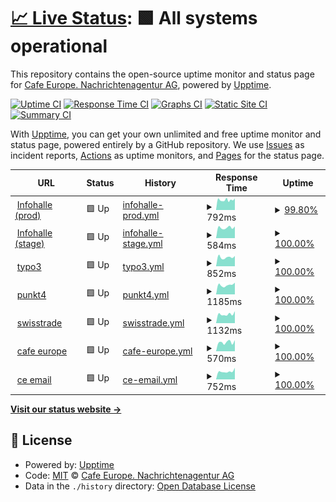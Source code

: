 # [📈 Live Status](https://status.cafe-europe.info): <!--live status--> **🟩 All systems operational**

This repository contains the open-source uptime monitor and status page for [Cafe Europe. Nachrichtenagentur AG](https://cafe-europe.info/), powered by [Upptime](https://github.com/upptime/upptime).

[![Uptime CI](https://github.com/cafeeurope/status.cafe-europe.info/workflows/Uptime%20CI/badge.svg)](https://github.com/cafeeurope/status.cafe-europe.info/actions?query=workflow%3A%22Uptime+CI%22)
[![Response Time CI](https://github.com/cafeeurope/status.cafe-europe.info/workflows/Response%20Time%20CI/badge.svg)](https://github.com/cafeeurope/status.cafe-europe.info/actions?query=workflow%3A%22Response+Time+CI%22)
[![Graphs CI](https://github.com/cafeeurope/status.cafe-europe.info/workflows/Graphs%20CI/badge.svg)](https://github.com/cafeeurope/status.cafe-europe.info/actions?query=workflow%3A%22Graphs+CI%22)
[![Static Site CI](https://github.com/cafeeurope/status.cafe-europe.info/workflows/Static%20Site%20CI/badge.svg)](https://github.com/cafeeurope/status.cafe-europe.info/actions?query=workflow%3A%22Static+Site+CI%22)
[![Summary CI](https://github.com/cafeeurope/status.cafe-europe.info/workflows/Summary%20CI/badge.svg)](https://github.com/cafeeurope/status.cafe-europe.info/actions?query=workflow%3A%22Summary+CI%22)

With [Upptime](https://upptime.js.org), you can get your own unlimited and free uptime monitor and status page, powered entirely by a GitHub repository. We use [Issues](https://github.com/cafeeurope/status.cafe-europe.info/issues) as incident reports, [Actions](https://github.com/cafeeurope/status.cafe-europe.info/actions) as uptime monitors, and [Pages](https://status.cafe-europe.info) for the status page.

<!--start: status pages-->
<!-- This summary is generated by Upptime (https://github.com/upptime/upptime) -->
<!-- Do not edit this manually, your changes will be overwritten -->
<!-- prettier-ignore -->
| URL | Status | History | Response Time | Uptime |
| --- | ------ | ------- | ------------- | ------ |
| <img alt="" src="https://favicons.githubusercontent.com/portal.infohalle.com" height="13"> [Infohalle (prod)](http://portal.infohalle.com/) | 🟩 Up | [infohalle-prod.yml](https://github.com/cafeeurope/status.cafe-europe.info/commits/HEAD/history/infohalle-prod.yml) | <details><summary><img alt="Response time graph" src="./graphs/infohalle-prod/response-time-week.png" height="20"> 792ms</summary><br><a href="https://status.cafe-europe.info/history/infohalle-prod"><img alt="Response time 983" src="https://img.shields.io/endpoint?url=https%3A%2F%2Fraw.githubusercontent.com%2Fcafeeurope%2Fstatus.cafe-europe.info%2FHEAD%2Fapi%2Finfohalle-prod%2Fresponse-time.json"></a><br><a href="https://status.cafe-europe.info/history/infohalle-prod"><img alt="24-hour response time 909" src="https://img.shields.io/endpoint?url=https%3A%2F%2Fraw.githubusercontent.com%2Fcafeeurope%2Fstatus.cafe-europe.info%2FHEAD%2Fapi%2Finfohalle-prod%2Fresponse-time-day.json"></a><br><a href="https://status.cafe-europe.info/history/infohalle-prod"><img alt="7-day response time 792" src="https://img.shields.io/endpoint?url=https%3A%2F%2Fraw.githubusercontent.com%2Fcafeeurope%2Fstatus.cafe-europe.info%2FHEAD%2Fapi%2Finfohalle-prod%2Fresponse-time-week.json"></a><br><a href="https://status.cafe-europe.info/history/infohalle-prod"><img alt="30-day response time 1088" src="https://img.shields.io/endpoint?url=https%3A%2F%2Fraw.githubusercontent.com%2Fcafeeurope%2Fstatus.cafe-europe.info%2FHEAD%2Fapi%2Finfohalle-prod%2Fresponse-time-month.json"></a><br><a href="https://status.cafe-europe.info/history/infohalle-prod"><img alt="1-year response time 983" src="https://img.shields.io/endpoint?url=https%3A%2F%2Fraw.githubusercontent.com%2Fcafeeurope%2Fstatus.cafe-europe.info%2FHEAD%2Fapi%2Finfohalle-prod%2Fresponse-time-year.json"></a></details> | <details><summary><a href="https://status.cafe-europe.info/history/infohalle-prod">99.80%</a></summary><a href="https://status.cafe-europe.info/history/infohalle-prod"><img alt="All-time uptime 99.88%" src="https://img.shields.io/endpoint?url=https%3A%2F%2Fraw.githubusercontent.com%2Fcafeeurope%2Fstatus.cafe-europe.info%2FHEAD%2Fapi%2Finfohalle-prod%2Fuptime.json"></a><br><a href="https://status.cafe-europe.info/history/infohalle-prod"><img alt="24-hour uptime 100.00%" src="https://img.shields.io/endpoint?url=https%3A%2F%2Fraw.githubusercontent.com%2Fcafeeurope%2Fstatus.cafe-europe.info%2FHEAD%2Fapi%2Finfohalle-prod%2Fuptime-day.json"></a><br><a href="https://status.cafe-europe.info/history/infohalle-prod"><img alt="7-day uptime 99.80%" src="https://img.shields.io/endpoint?url=https%3A%2F%2Fraw.githubusercontent.com%2Fcafeeurope%2Fstatus.cafe-europe.info%2FHEAD%2Fapi%2Finfohalle-prod%2Fuptime-week.json"></a><br><a href="https://status.cafe-europe.info/history/infohalle-prod"><img alt="30-day uptime 99.89%" src="https://img.shields.io/endpoint?url=https%3A%2F%2Fraw.githubusercontent.com%2Fcafeeurope%2Fstatus.cafe-europe.info%2FHEAD%2Fapi%2Finfohalle-prod%2Fuptime-month.json"></a><br><a href="https://status.cafe-europe.info/history/infohalle-prod"><img alt="1-year uptime 99.88%" src="https://img.shields.io/endpoint?url=https%3A%2F%2Fraw.githubusercontent.com%2Fcafeeurope%2Fstatus.cafe-europe.info%2FHEAD%2Fapi%2Finfohalle-prod%2Fuptime-year.json"></a></details>
| <img alt="" src="https://favicons.githubusercontent.com/stage-portal.infohalle.com" height="13"> [Infohalle (stage)](https://stage-portal.infohalle.com/) | 🟩 Up | [infohalle-stage.yml](https://github.com/cafeeurope/status.cafe-europe.info/commits/HEAD/history/infohalle-stage.yml) | <details><summary><img alt="Response time graph" src="./graphs/infohalle-stage/response-time-week.png" height="20"> 584ms</summary><br><a href="https://status.cafe-europe.info/history/infohalle-stage"><img alt="Response time 625" src="https://img.shields.io/endpoint?url=https%3A%2F%2Fraw.githubusercontent.com%2Fcafeeurope%2Fstatus.cafe-europe.info%2FHEAD%2Fapi%2Finfohalle-stage%2Fresponse-time.json"></a><br><a href="https://status.cafe-europe.info/history/infohalle-stage"><img alt="24-hour response time 644" src="https://img.shields.io/endpoint?url=https%3A%2F%2Fraw.githubusercontent.com%2Fcafeeurope%2Fstatus.cafe-europe.info%2FHEAD%2Fapi%2Finfohalle-stage%2Fresponse-time-day.json"></a><br><a href="https://status.cafe-europe.info/history/infohalle-stage"><img alt="7-day response time 584" src="https://img.shields.io/endpoint?url=https%3A%2F%2Fraw.githubusercontent.com%2Fcafeeurope%2Fstatus.cafe-europe.info%2FHEAD%2Fapi%2Finfohalle-stage%2Fresponse-time-week.json"></a><br><a href="https://status.cafe-europe.info/history/infohalle-stage"><img alt="30-day response time 613" src="https://img.shields.io/endpoint?url=https%3A%2F%2Fraw.githubusercontent.com%2Fcafeeurope%2Fstatus.cafe-europe.info%2FHEAD%2Fapi%2Finfohalle-stage%2Fresponse-time-month.json"></a><br><a href="https://status.cafe-europe.info/history/infohalle-stage"><img alt="1-year response time 625" src="https://img.shields.io/endpoint?url=https%3A%2F%2Fraw.githubusercontent.com%2Fcafeeurope%2Fstatus.cafe-europe.info%2FHEAD%2Fapi%2Finfohalle-stage%2Fresponse-time-year.json"></a></details> | <details><summary><a href="https://status.cafe-europe.info/history/infohalle-stage">100.00%</a></summary><a href="https://status.cafe-europe.info/history/infohalle-stage"><img alt="All-time uptime 99.89%" src="https://img.shields.io/endpoint?url=https%3A%2F%2Fraw.githubusercontent.com%2Fcafeeurope%2Fstatus.cafe-europe.info%2FHEAD%2Fapi%2Finfohalle-stage%2Fuptime.json"></a><br><a href="https://status.cafe-europe.info/history/infohalle-stage"><img alt="24-hour uptime 100.00%" src="https://img.shields.io/endpoint?url=https%3A%2F%2Fraw.githubusercontent.com%2Fcafeeurope%2Fstatus.cafe-europe.info%2FHEAD%2Fapi%2Finfohalle-stage%2Fuptime-day.json"></a><br><a href="https://status.cafe-europe.info/history/infohalle-stage"><img alt="7-day uptime 100.00%" src="https://img.shields.io/endpoint?url=https%3A%2F%2Fraw.githubusercontent.com%2Fcafeeurope%2Fstatus.cafe-europe.info%2FHEAD%2Fapi%2Finfohalle-stage%2Fuptime-week.json"></a><br><a href="https://status.cafe-europe.info/history/infohalle-stage"><img alt="30-day uptime 99.95%" src="https://img.shields.io/endpoint?url=https%3A%2F%2Fraw.githubusercontent.com%2Fcafeeurope%2Fstatus.cafe-europe.info%2FHEAD%2Fapi%2Finfohalle-stage%2Fuptime-month.json"></a><br><a href="https://status.cafe-europe.info/history/infohalle-stage"><img alt="1-year uptime 99.89%" src="https://img.shields.io/endpoint?url=https%3A%2F%2Fraw.githubusercontent.com%2Fcafeeurope%2Fstatus.cafe-europe.info%2FHEAD%2Fapi%2Finfohalle-stage%2Fuptime-year.json"></a></details>
| <img alt="" src="https://favicons.githubusercontent.com/nachrichtenaustausch.ch" height="13"> [typo3](https://nachrichtenaustausch.ch/typo3/) | 🟩 Up | [typo3.yml](https://github.com/cafeeurope/status.cafe-europe.info/commits/HEAD/history/typo3.yml) | <details><summary><img alt="Response time graph" src="./graphs/typo3/response-time-week.png" height="20"> 852ms</summary><br><a href="https://status.cafe-europe.info/history/typo3"><img alt="Response time 899" src="https://img.shields.io/endpoint?url=https%3A%2F%2Fraw.githubusercontent.com%2Fcafeeurope%2Fstatus.cafe-europe.info%2FHEAD%2Fapi%2Ftypo3%2Fresponse-time.json"></a><br><a href="https://status.cafe-europe.info/history/typo3"><img alt="24-hour response time 971" src="https://img.shields.io/endpoint?url=https%3A%2F%2Fraw.githubusercontent.com%2Fcafeeurope%2Fstatus.cafe-europe.info%2FHEAD%2Fapi%2Ftypo3%2Fresponse-time-day.json"></a><br><a href="https://status.cafe-europe.info/history/typo3"><img alt="7-day response time 852" src="https://img.shields.io/endpoint?url=https%3A%2F%2Fraw.githubusercontent.com%2Fcafeeurope%2Fstatus.cafe-europe.info%2FHEAD%2Fapi%2Ftypo3%2Fresponse-time-week.json"></a><br><a href="https://status.cafe-europe.info/history/typo3"><img alt="30-day response time 882" src="https://img.shields.io/endpoint?url=https%3A%2F%2Fraw.githubusercontent.com%2Fcafeeurope%2Fstatus.cafe-europe.info%2FHEAD%2Fapi%2Ftypo3%2Fresponse-time-month.json"></a><br><a href="https://status.cafe-europe.info/history/typo3"><img alt="1-year response time 899" src="https://img.shields.io/endpoint?url=https%3A%2F%2Fraw.githubusercontent.com%2Fcafeeurope%2Fstatus.cafe-europe.info%2FHEAD%2Fapi%2Ftypo3%2Fresponse-time-year.json"></a></details> | <details><summary><a href="https://status.cafe-europe.info/history/typo3">100.00%</a></summary><a href="https://status.cafe-europe.info/history/typo3"><img alt="All-time uptime 99.91%" src="https://img.shields.io/endpoint?url=https%3A%2F%2Fraw.githubusercontent.com%2Fcafeeurope%2Fstatus.cafe-europe.info%2FHEAD%2Fapi%2Ftypo3%2Fuptime.json"></a><br><a href="https://status.cafe-europe.info/history/typo3"><img alt="24-hour uptime 100.00%" src="https://img.shields.io/endpoint?url=https%3A%2F%2Fraw.githubusercontent.com%2Fcafeeurope%2Fstatus.cafe-europe.info%2FHEAD%2Fapi%2Ftypo3%2Fuptime-day.json"></a><br><a href="https://status.cafe-europe.info/history/typo3"><img alt="7-day uptime 100.00%" src="https://img.shields.io/endpoint?url=https%3A%2F%2Fraw.githubusercontent.com%2Fcafeeurope%2Fstatus.cafe-europe.info%2FHEAD%2Fapi%2Ftypo3%2Fuptime-week.json"></a><br><a href="https://status.cafe-europe.info/history/typo3"><img alt="30-day uptime 99.85%" src="https://img.shields.io/endpoint?url=https%3A%2F%2Fraw.githubusercontent.com%2Fcafeeurope%2Fstatus.cafe-europe.info%2FHEAD%2Fapi%2Ftypo3%2Fuptime-month.json"></a><br><a href="https://status.cafe-europe.info/history/typo3"><img alt="1-year uptime 99.91%" src="https://img.shields.io/endpoint?url=https%3A%2F%2Fraw.githubusercontent.com%2Fcafeeurope%2Fstatus.cafe-europe.info%2FHEAD%2Fapi%2Ftypo3%2Fuptime-year.json"></a></details>
| <img alt="" src="https://favicons.githubusercontent.com/punkt4.info" height="13"> [punkt4](http://punkt4.info/) | 🟩 Up | [punkt4.yml](https://github.com/cafeeurope/status.cafe-europe.info/commits/HEAD/history/punkt4.yml) | <details><summary><img alt="Response time graph" src="./graphs/punkt4/response-time-week.png" height="20"> 1185ms</summary><br><a href="https://status.cafe-europe.info/history/punkt4"><img alt="Response time 1386" src="https://img.shields.io/endpoint?url=https%3A%2F%2Fraw.githubusercontent.com%2Fcafeeurope%2Fstatus.cafe-europe.info%2FHEAD%2Fapi%2Fpunkt4%2Fresponse-time.json"></a><br><a href="https://status.cafe-europe.info/history/punkt4"><img alt="24-hour response time 1474" src="https://img.shields.io/endpoint?url=https%3A%2F%2Fraw.githubusercontent.com%2Fcafeeurope%2Fstatus.cafe-europe.info%2FHEAD%2Fapi%2Fpunkt4%2Fresponse-time-day.json"></a><br><a href="https://status.cafe-europe.info/history/punkt4"><img alt="7-day response time 1185" src="https://img.shields.io/endpoint?url=https%3A%2F%2Fraw.githubusercontent.com%2Fcafeeurope%2Fstatus.cafe-europe.info%2FHEAD%2Fapi%2Fpunkt4%2Fresponse-time-week.json"></a><br><a href="https://status.cafe-europe.info/history/punkt4"><img alt="30-day response time 1505" src="https://img.shields.io/endpoint?url=https%3A%2F%2Fraw.githubusercontent.com%2Fcafeeurope%2Fstatus.cafe-europe.info%2FHEAD%2Fapi%2Fpunkt4%2Fresponse-time-month.json"></a><br><a href="https://status.cafe-europe.info/history/punkt4"><img alt="1-year response time 1386" src="https://img.shields.io/endpoint?url=https%3A%2F%2Fraw.githubusercontent.com%2Fcafeeurope%2Fstatus.cafe-europe.info%2FHEAD%2Fapi%2Fpunkt4%2Fresponse-time-year.json"></a></details> | <details><summary><a href="https://status.cafe-europe.info/history/punkt4">100.00%</a></summary><a href="https://status.cafe-europe.info/history/punkt4"><img alt="All-time uptime 99.90%" src="https://img.shields.io/endpoint?url=https%3A%2F%2Fraw.githubusercontent.com%2Fcafeeurope%2Fstatus.cafe-europe.info%2FHEAD%2Fapi%2Fpunkt4%2Fuptime.json"></a><br><a href="https://status.cafe-europe.info/history/punkt4"><img alt="24-hour uptime 100.00%" src="https://img.shields.io/endpoint?url=https%3A%2F%2Fraw.githubusercontent.com%2Fcafeeurope%2Fstatus.cafe-europe.info%2FHEAD%2Fapi%2Fpunkt4%2Fuptime-day.json"></a><br><a href="https://status.cafe-europe.info/history/punkt4"><img alt="7-day uptime 100.00%" src="https://img.shields.io/endpoint?url=https%3A%2F%2Fraw.githubusercontent.com%2Fcafeeurope%2Fstatus.cafe-europe.info%2FHEAD%2Fapi%2Fpunkt4%2Fuptime-week.json"></a><br><a href="https://status.cafe-europe.info/history/punkt4"><img alt="30-day uptime 99.84%" src="https://img.shields.io/endpoint?url=https%3A%2F%2Fraw.githubusercontent.com%2Fcafeeurope%2Fstatus.cafe-europe.info%2FHEAD%2Fapi%2Fpunkt4%2Fuptime-month.json"></a><br><a href="https://status.cafe-europe.info/history/punkt4"><img alt="1-year uptime 99.90%" src="https://img.shields.io/endpoint?url=https%3A%2F%2Fraw.githubusercontent.com%2Fcafeeurope%2Fstatus.cafe-europe.info%2FHEAD%2Fapi%2Fpunkt4%2Fuptime-year.json"></a></details>
| <img alt="" src="https://favicons.githubusercontent.com/swisstrade.com" height="13"> [swisstrade](http://swisstrade.com/) | 🟩 Up | [swisstrade.yml](https://github.com/cafeeurope/status.cafe-europe.info/commits/HEAD/history/swisstrade.yml) | <details><summary><img alt="Response time graph" src="./graphs/swisstrade/response-time-week.png" height="20"> 1132ms</summary><br><a href="https://status.cafe-europe.info/history/swisstrade"><img alt="Response time 1267" src="https://img.shields.io/endpoint?url=https%3A%2F%2Fraw.githubusercontent.com%2Fcafeeurope%2Fstatus.cafe-europe.info%2FHEAD%2Fapi%2Fswisstrade%2Fresponse-time.json"></a><br><a href="https://status.cafe-europe.info/history/swisstrade"><img alt="24-hour response time 1499" src="https://img.shields.io/endpoint?url=https%3A%2F%2Fraw.githubusercontent.com%2Fcafeeurope%2Fstatus.cafe-europe.info%2FHEAD%2Fapi%2Fswisstrade%2Fresponse-time-day.json"></a><br><a href="https://status.cafe-europe.info/history/swisstrade"><img alt="7-day response time 1132" src="https://img.shields.io/endpoint?url=https%3A%2F%2Fraw.githubusercontent.com%2Fcafeeurope%2Fstatus.cafe-europe.info%2FHEAD%2Fapi%2Fswisstrade%2Fresponse-time-week.json"></a><br><a href="https://status.cafe-europe.info/history/swisstrade"><img alt="30-day response time 1294" src="https://img.shields.io/endpoint?url=https%3A%2F%2Fraw.githubusercontent.com%2Fcafeeurope%2Fstatus.cafe-europe.info%2FHEAD%2Fapi%2Fswisstrade%2Fresponse-time-month.json"></a><br><a href="https://status.cafe-europe.info/history/swisstrade"><img alt="1-year response time 1267" src="https://img.shields.io/endpoint?url=https%3A%2F%2Fraw.githubusercontent.com%2Fcafeeurope%2Fstatus.cafe-europe.info%2FHEAD%2Fapi%2Fswisstrade%2Fresponse-time-year.json"></a></details> | <details><summary><a href="https://status.cafe-europe.info/history/swisstrade">100.00%</a></summary><a href="https://status.cafe-europe.info/history/swisstrade"><img alt="All-time uptime 99.89%" src="https://img.shields.io/endpoint?url=https%3A%2F%2Fraw.githubusercontent.com%2Fcafeeurope%2Fstatus.cafe-europe.info%2FHEAD%2Fapi%2Fswisstrade%2Fuptime.json"></a><br><a href="https://status.cafe-europe.info/history/swisstrade"><img alt="24-hour uptime 100.00%" src="https://img.shields.io/endpoint?url=https%3A%2F%2Fraw.githubusercontent.com%2Fcafeeurope%2Fstatus.cafe-europe.info%2FHEAD%2Fapi%2Fswisstrade%2Fuptime-day.json"></a><br><a href="https://status.cafe-europe.info/history/swisstrade"><img alt="7-day uptime 100.00%" src="https://img.shields.io/endpoint?url=https%3A%2F%2Fraw.githubusercontent.com%2Fcafeeurope%2Fstatus.cafe-europe.info%2FHEAD%2Fapi%2Fswisstrade%2Fuptime-week.json"></a><br><a href="https://status.cafe-europe.info/history/swisstrade"><img alt="30-day uptime 99.84%" src="https://img.shields.io/endpoint?url=https%3A%2F%2Fraw.githubusercontent.com%2Fcafeeurope%2Fstatus.cafe-europe.info%2FHEAD%2Fapi%2Fswisstrade%2Fuptime-month.json"></a><br><a href="https://status.cafe-europe.info/history/swisstrade"><img alt="1-year uptime 99.89%" src="https://img.shields.io/endpoint?url=https%3A%2F%2Fraw.githubusercontent.com%2Fcafeeurope%2Fstatus.cafe-europe.info%2FHEAD%2Fapi%2Fswisstrade%2Fuptime-year.json"></a></details>
| <img alt="" src="https://favicons.githubusercontent.com/cafe-europe.info" height="13"> [cafe europe](http://cafe-europe.info/) | 🟩 Up | [cafe-europe.yml](https://github.com/cafeeurope/status.cafe-europe.info/commits/HEAD/history/cafe-europe.yml) | <details><summary><img alt="Response time graph" src="./graphs/cafe-europe/response-time-week.png" height="20"> 570ms</summary><br><a href="https://status.cafe-europe.info/history/cafe-europe"><img alt="Response time 593" src="https://img.shields.io/endpoint?url=https%3A%2F%2Fraw.githubusercontent.com%2Fcafeeurope%2Fstatus.cafe-europe.info%2FHEAD%2Fapi%2Fcafe-europe%2Fresponse-time.json"></a><br><a href="https://status.cafe-europe.info/history/cafe-europe"><img alt="24-hour response time 697" src="https://img.shields.io/endpoint?url=https%3A%2F%2Fraw.githubusercontent.com%2Fcafeeurope%2Fstatus.cafe-europe.info%2FHEAD%2Fapi%2Fcafe-europe%2Fresponse-time-day.json"></a><br><a href="https://status.cafe-europe.info/history/cafe-europe"><img alt="7-day response time 570" src="https://img.shields.io/endpoint?url=https%3A%2F%2Fraw.githubusercontent.com%2Fcafeeurope%2Fstatus.cafe-europe.info%2FHEAD%2Fapi%2Fcafe-europe%2Fresponse-time-week.json"></a><br><a href="https://status.cafe-europe.info/history/cafe-europe"><img alt="30-day response time 608" src="https://img.shields.io/endpoint?url=https%3A%2F%2Fraw.githubusercontent.com%2Fcafeeurope%2Fstatus.cafe-europe.info%2FHEAD%2Fapi%2Fcafe-europe%2Fresponse-time-month.json"></a><br><a href="https://status.cafe-europe.info/history/cafe-europe"><img alt="1-year response time 593" src="https://img.shields.io/endpoint?url=https%3A%2F%2Fraw.githubusercontent.com%2Fcafeeurope%2Fstatus.cafe-europe.info%2FHEAD%2Fapi%2Fcafe-europe%2Fresponse-time-year.json"></a></details> | <details><summary><a href="https://status.cafe-europe.info/history/cafe-europe">100.00%</a></summary><a href="https://status.cafe-europe.info/history/cafe-europe"><img alt="All-time uptime 98.70%" src="https://img.shields.io/endpoint?url=https%3A%2F%2Fraw.githubusercontent.com%2Fcafeeurope%2Fstatus.cafe-europe.info%2FHEAD%2Fapi%2Fcafe-europe%2Fuptime.json"></a><br><a href="https://status.cafe-europe.info/history/cafe-europe"><img alt="24-hour uptime 100.00%" src="https://img.shields.io/endpoint?url=https%3A%2F%2Fraw.githubusercontent.com%2Fcafeeurope%2Fstatus.cafe-europe.info%2FHEAD%2Fapi%2Fcafe-europe%2Fuptime-day.json"></a><br><a href="https://status.cafe-europe.info/history/cafe-europe"><img alt="7-day uptime 100.00%" src="https://img.shields.io/endpoint?url=https%3A%2F%2Fraw.githubusercontent.com%2Fcafeeurope%2Fstatus.cafe-europe.info%2FHEAD%2Fapi%2Fcafe-europe%2Fuptime-week.json"></a><br><a href="https://status.cafe-europe.info/history/cafe-europe"><img alt="30-day uptime 100.00%" src="https://img.shields.io/endpoint?url=https%3A%2F%2Fraw.githubusercontent.com%2Fcafeeurope%2Fstatus.cafe-europe.info%2FHEAD%2Fapi%2Fcafe-europe%2Fuptime-month.json"></a><br><a href="https://status.cafe-europe.info/history/cafe-europe"><img alt="1-year uptime 98.70%" src="https://img.shields.io/endpoint?url=https%3A%2F%2Fraw.githubusercontent.com%2Fcafeeurope%2Fstatus.cafe-europe.info%2FHEAD%2Fapi%2Fcafe-europe%2Fuptime-year.json"></a></details>
| <img alt="" src="https://favicons.githubusercontent.com/host.cafe-europe.info" height="13"> [ce email](https://host.cafe-europe.info/) | 🟩 Up | [ce-email.yml](https://github.com/cafeeurope/status.cafe-europe.info/commits/HEAD/history/ce-email.yml) | <details><summary><img alt="Response time graph" src="./graphs/ce-email/response-time-week.png" height="20"> 752ms</summary><br><a href="https://status.cafe-europe.info/history/ce-email"><img alt="Response time 741" src="https://img.shields.io/endpoint?url=https%3A%2F%2Fraw.githubusercontent.com%2Fcafeeurope%2Fstatus.cafe-europe.info%2FHEAD%2Fapi%2Fce-email%2Fresponse-time.json"></a><br><a href="https://status.cafe-europe.info/history/ce-email"><img alt="24-hour response time 1090" src="https://img.shields.io/endpoint?url=https%3A%2F%2Fraw.githubusercontent.com%2Fcafeeurope%2Fstatus.cafe-europe.info%2FHEAD%2Fapi%2Fce-email%2Fresponse-time-day.json"></a><br><a href="https://status.cafe-europe.info/history/ce-email"><img alt="7-day response time 752" src="https://img.shields.io/endpoint?url=https%3A%2F%2Fraw.githubusercontent.com%2Fcafeeurope%2Fstatus.cafe-europe.info%2FHEAD%2Fapi%2Fce-email%2Fresponse-time-week.json"></a><br><a href="https://status.cafe-europe.info/history/ce-email"><img alt="30-day response time 723" src="https://img.shields.io/endpoint?url=https%3A%2F%2Fraw.githubusercontent.com%2Fcafeeurope%2Fstatus.cafe-europe.info%2FHEAD%2Fapi%2Fce-email%2Fresponse-time-month.json"></a><br><a href="https://status.cafe-europe.info/history/ce-email"><img alt="1-year response time 741" src="https://img.shields.io/endpoint?url=https%3A%2F%2Fraw.githubusercontent.com%2Fcafeeurope%2Fstatus.cafe-europe.info%2FHEAD%2Fapi%2Fce-email%2Fresponse-time-year.json"></a></details> | <details><summary><a href="https://status.cafe-europe.info/history/ce-email">100.00%</a></summary><a href="https://status.cafe-europe.info/history/ce-email"><img alt="All-time uptime 99.91%" src="https://img.shields.io/endpoint?url=https%3A%2F%2Fraw.githubusercontent.com%2Fcafeeurope%2Fstatus.cafe-europe.info%2FHEAD%2Fapi%2Fce-email%2Fuptime.json"></a><br><a href="https://status.cafe-europe.info/history/ce-email"><img alt="24-hour uptime 100.00%" src="https://img.shields.io/endpoint?url=https%3A%2F%2Fraw.githubusercontent.com%2Fcafeeurope%2Fstatus.cafe-europe.info%2FHEAD%2Fapi%2Fce-email%2Fuptime-day.json"></a><br><a href="https://status.cafe-europe.info/history/ce-email"><img alt="7-day uptime 100.00%" src="https://img.shields.io/endpoint?url=https%3A%2F%2Fraw.githubusercontent.com%2Fcafeeurope%2Fstatus.cafe-europe.info%2FHEAD%2Fapi%2Fce-email%2Fuptime-week.json"></a><br><a href="https://status.cafe-europe.info/history/ce-email"><img alt="30-day uptime 99.86%" src="https://img.shields.io/endpoint?url=https%3A%2F%2Fraw.githubusercontent.com%2Fcafeeurope%2Fstatus.cafe-europe.info%2FHEAD%2Fapi%2Fce-email%2Fuptime-month.json"></a><br><a href="https://status.cafe-europe.info/history/ce-email"><img alt="1-year uptime 99.91%" src="https://img.shields.io/endpoint?url=https%3A%2F%2Fraw.githubusercontent.com%2Fcafeeurope%2Fstatus.cafe-europe.info%2FHEAD%2Fapi%2Fce-email%2Fuptime-year.json"></a></details>

<!--end: status pages-->

[**Visit our status website →**](https://status.cafe-europe.info)

## 📄 License

- Powered by: [Upptime](https://github.com/upptime/upptime)
- Code: [MIT](./LICENSE) © [Cafe Europe. Nachrichtenagentur AG](https://cafe-europe.info/)
- Data in the `./history` directory: [Open Database License](https://opendatacommons.org/licenses/odbl/1-0/)
